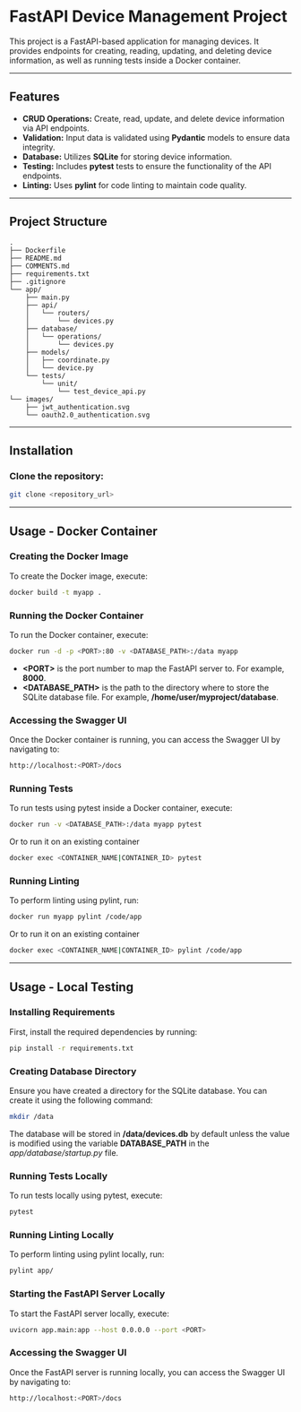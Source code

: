 # FastAPI Device Management Project

This project is a FastAPI-based application for managing devices.
It provides endpoints for creating, reading, updating, and deleting device information, as well as running tests inside a Docker container.

---

## Features
- **CRUD Operations:** Create, read, update, and delete device information via API endpoints.
- **Validation:** Input data is validated using **Pydantic** models to ensure data integrity.
- **Database:** Utilizes **SQLite** for storing device information.
- **Testing:** Includes **pytest** tests to ensure the functionality of the API endpoints.
- **Linting:** Uses **pylint** for code linting to maintain code quality.

---

## Project Structure
```
.
├── Dockerfile
├── README.md
├── COMMENTS.md
├── requirements.txt
├── .gitignore
└── app/
    ├── main.py
    ├── api/
    │   └── routers/
    │       └── devices.py
    ├── database/
    │   └── operations/
    │       └── devices.py
    ├── models/
    │   ├── coordinate.py
    │   └── device.py
    └── tests/
        └── unit/
            └── test_device_api.py
└── images/
    ├── jwt_authentication.svg
    └── oauth2.0_authentication.svg
```

---

## Installation
### Clone the repository:

```bash
git clone <repository_url>
```

---

## Usage - Docker Container
### Creating the Docker Image
To create the Docker image, execute:

```bash
docker build -t myapp .
```

### Running the Docker Container
To run the Docker container, execute:

```bash
docker run -d -p <PORT>:80 -v <DATABASE_PATH>:/data myapp
```

* **\<PORT>** is the port number to map the FastAPI server to. For example, **8000**.
* **\<DATABASE_PATH>** is the path to the directory where to store the SQLite database file. For example, **/home/user/myproject/database**.

### Accessing the Swagger UI
Once the Docker container is running, you can access the Swagger UI by navigating to:

```bash
http://localhost:<PORT>/docs
```
### Running Tests
To run tests using pytest inside a Docker container, execute:
```bash
docker run -v <DATABASE_PATH>:/data myapp pytest
```

Or to run it on an existing container
```bash
docker exec <CONTAINER_NAME|CONTAINER_ID> pytest
```

### Running Linting
To perform linting using pylint, run:

```bash
docker run myapp pylint /code/app
```

Or to run it on an existing container
```bash
docker exec <CONTAINER_NAME|CONTAINER_ID> pylint /code/app
```

---

## Usage - Local Testing
### Installing Requirements
First, install the required dependencies by running:

```bash
pip install -r requirements.txt
```

### Creating Database Directory
Ensure you have created a directory for the SQLite database. You can create it using the following command:

```bash
mkdir /data
```

The database will be stored in **/data/devices.db** by default
unless the value is modified using the variable **DATABASE_PATH** in the *app/database/startup.py* file.

### Running Tests Locally
To run tests locally using pytest, execute:

```bash
pytest
```

### Running Linting Locally
To perform linting using pylint locally, run:

```bash
pylint app/
```

### Starting the FastAPI Server Locally
To start the FastAPI server locally, execute:

```bash
uvicorn app.main:app --host 0.0.0.0 --port <PORT>
```

### Accessing the Swagger UI
Once the FastAPI server is running locally, you can access the Swagger UI by navigating to:

```bash
http://localhost:<PORT>/docs
```
